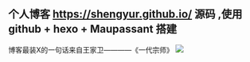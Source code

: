 ## 个人博客 https://shengyur.github.io/ 源码 ,使用 github + hexo + Maupassant 搭建
博客最装X的一句话来自王家卫————《一代宗师》
![](https://raw.githubusercontent.com/shengyur/shengyur.github.io/master/img/zhang.jpg)